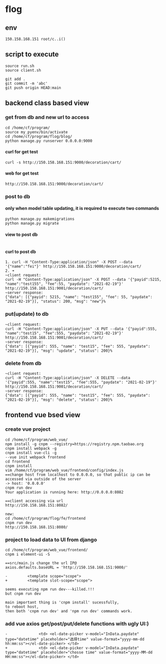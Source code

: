 # flog
## env
```  
150.158.168.151 root/c..i()

```  

## script to execute
```
source run.sh
source client.sh

git add .
git commit -m 'abc'
git push origin HEAD:main

```

## backend class based view
### get from db and new url to access
```
cd /home/cf/program/
source my_pyenv/bin/activate
cd /home/cf/program/flog/blog/
python manage.py runserver 0.0.0.0:9000
```

#### curl for get test
```
curl -s http://150.158.168.151:9000/decoration/cart/
```

#### web for get test
```
http://150.158.168.151:9000/decoration/cart/
```

### post to db
#### only when model table updating, it is required to execute two commands
```
python manage.py makemigrations
python manage.py migrate
```

#### view to post db
```
```

#### curl to post db
```
1. curl -H "Content-Type:application/json" -X POST --data '{"name":"fei"}' http://150.158.168.151:9000/decoration/cart/
2. ➜  
~client request:
curl -H "Content-Type:application/json" -X POST --data '{"payid":5215, "name":"test155", "fee":55, "paydate": "2021-02-19"}' http://150.158.168.151:9001/decoration/cart/
~server response:
{"data": [{"payid": 5215, "name": "test155", "fee": 55, "paydate": "2021-02-19"}], "status": 200, "msg": "new"}% 
```

### put(update) to db
```
~client request:
curl -H "Content-Type:application/json" -X PUT --data '{"payid":555, "name":"test15", "fee":555, "paydate": "2021-02-19"}' http://150.158.168.151:9001/decoration/cart/
~server response:
{"data": [{"payid": 555, "name": "test15", "fee": 555, "paydate": "2021-02-19"}], "msg": "update", "status": 200}%
```

### delete from db
```
~client request:
curl -H "Content-Type:application/json" -X DELETE --data '{"payid":555, "name":"test15", "fee":555, "paydate": "2021-02-19"}' http://150.158.168.151:9001/decoration/cart/
~server response:
{"data": [{"payid": 555, "name": "test15", "fee": 555, "paydate": "2021-02-19"}], "msg": "delete", "status": 200}% 
```


## frontend vue bsed view
### create vue project
```
cd /home/cf/program/web_vue/
npm install -g cnpm --registry=https://registry.npm.taobao.org
cnpm install webpack -g
cnpm install vue-cli -g
--vue init webpack frontend
cd frontend
cnpm install
vim /home/cf/program/web_vue/frontend/config/index.js
==change host from localhost to 0.0.0.0, so that public ip can be accessed via outside of the server
-> host: '0.0.0.0' 
cnpm run dev
Your application is running here: http://0.0.0.0:8082

==client accessing via url
http://150.158.168.151:8082/

new:
cd /home/cf/program/flog/fe/frontend
cnpm run dev
http://150.158.168.151:8080/
```

### project to load data to UI from django
```
cd /home/cf/program/web_vue/frontend/
cnpm i element-ui -S

==src/main.js change the url IP@
axios.defaults.baseURL = 'http://150.158.168.151:9000/'

-         <template scope="scope">
+         <template slot-scope="scope">

seems executing npm run dev---killed.!!!
but cnpm run dev

main important thing is 'cnpm install' sucessfully, 
to reboot host, 
then both 'cnpm run dev' and 'npm run dev' commands work.
```

### add vue axios get/post/put/delete functions with ugly UI:)
```
-              <td> <el-date-picker v-model="InData.paydate" type="datetime" placeholder="选择time" value-format="yyyy-mm-dd hh:mm:ss"></el-date-picker> </td>
+              <td> <el-date-picker v-model="InData.paydate" type="datetime" placeholder="chosse time" value-format="yyyy-MM-dd HH:mm:ss"></el-date-picker> </td>
```
